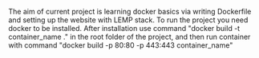 The aim of current project is learning docker basics via writing Dockerfile and setting up the website with LEMP stack.
To run the project you need docker to be installed. After installation use command "docker build -t container_name ." in the root folder of the project, and then run container with command "docker build -p 80:80 -p 443:443 container_name"
